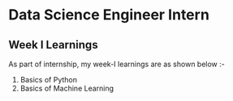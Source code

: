 # Data Science Engineer Intern
## Week I Learnings
As part of internship, my week-I  learnings are as shown below :- 
 1. Basics of Python
 2. Basics of Machine Learning

